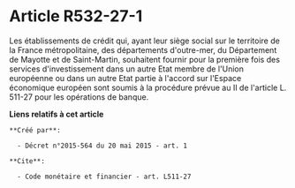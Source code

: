 # Article R532-27-1

Les établissements de crédit qui, ayant leur siège social sur le territoire de la France métropolitaine, des départements
d'outre-mer, du Département de Mayotte et de Saint-Martin, souhaitent fournir pour la première fois des services
d'investissement dans un autre Etat membre de l'Union européenne ou dans un autre Etat partie à l'accord sur l'Espace
économique européen sont soumis à la procédure prévue au II de l'article L. 511-27 pour les opérations de banque.

**Liens relatifs à cet article**

	**Créé par**:

	  - Décret n°2015-564 du 20 mai 2015 - art. 1

	**Cite**:

	  - Code monétaire et financier - art. L511-27

